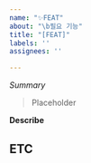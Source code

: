```yaml
---
name: "✨FEAT"
about: "\b필요 기능"
title: "[FEAT]"
labels: ''
assignees: ''

---
```


*Summary*
> Placeholder

**Describe**
>

**ETC**
-
